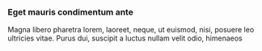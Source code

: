 ### Eget mauris condimentum ante

Magna libero pharetra lorem, laoreet, neque, ut euismod, nisi, posuere leo ultricies vitae. Purus dui, suscipit a luctus nullam velit odio, himenaeos


